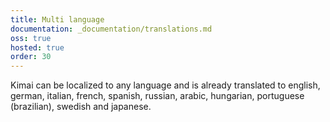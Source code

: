 ```yaml
---
title: Multi language
documentation: _documentation/translations.md
oss: true
hosted: true
order: 30
---
```


Kimai can be localized to any language and is already translated to english, german, italian, french, spanish, russian, arabic, hungarian, portuguese (brazilian), swedish and japanese.

